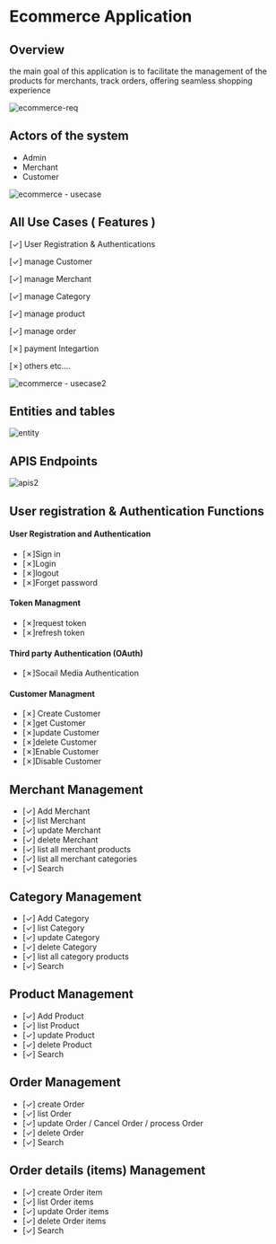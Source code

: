 
# Ecommerce Application

## Overview
the main goal of this application is to facilitate  the management of 
the products for merchants, track orders, offering seamless shopping experience

![ecommerce-req](https://github.com/user-attachments/assets/23aa8e0a-b9c5-4b68-a23f-555a2ba431c4)


## 
## Actors of the system
* Admin
* Merchant
* Customer

![ecommerce - usecase](https://github.com/user-attachments/assets/0cdb9148-e2c9-46ae-a5e2-aea404ff1908)


## All Use Cases ( Features )

  [&check;]  User Registration & Authentications

  [&check;] manage Customer

  [&check;] manage Merchant

  [&check;] manage Category

  [&check;] manage product

  [&check;] manage order

  [&cross;] payment Integartion

  [&cross;] others etc....

![ecommerce - usecase2](https://github.com/user-attachments/assets/e82d6a98-4a35-4ce5-9681-e5b9d34c81c0)




## 
## Entities and tables
![entity](https://github.com/user-attachments/assets/c0c030b8-8e90-4bb0-bb7d-7c876a5c6d91)

## 
## APIS Endpoints
![apis2](https://github.com/user-attachments/assets/931e6e03-d7b7-4d26-a6f0-4059312f3f21)


## User registration & Authentication Functions

#### User Registration and Authentication

-   [&cross;]Sign in
-   [&cross;]Login
-   [&cross;]logout
-   [&cross;]Forget password

#### Token Managment

-    [&cross;]request token
-    [&cross;]refresh token

#### Third party Authentication (OAuth)

-   [&cross;]Socail Media Authentication

#### Customer Managment

-  [&cross;] Create Customer
-   [&cross;]get Customer
-   [&cross;]update Customer
-   [&cross;]delete Customer
-   [&cross;]Enable Customer
-   [&cross;]Disable Customer


## Merchant Management

-   [&check;] Add Merchant
-   [&check;] list Merchant
-   [&check;] update Merchant
-   [&check;] delete Merchant
-   [&check;] list all merchant products
-   [&check;] list all merchant categories
-   [&check;] Search 


## Category Management

-   [&check;] Add Category
-   [&check;] list Category
-   [&check;] update Category
-   [&check;] delete Category
-   [&check;] list all category products
-   [&check;] Search 

## Product Management

-   [&check;] Add Product
-   [&check;] list Product
-   [&check;] update Product
-   [&check;] delete Product
-   [&check;] Search 


## Order Management

-   [&check;] create Order
-   [&check;] list Order
-   [&check;] update Order / Cancel Order / process Order
-   [&check;] delete Order
-   [&check;] Search
  



## Order details (items) Management

-   [&check;] create Order item
-   [&check;] list Order items
-   [&check;] update Order items
-   [&check;] delete Order items
-   [&check;] Search



